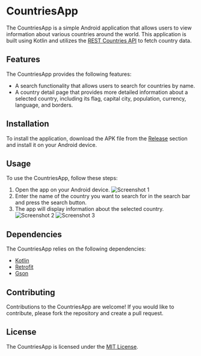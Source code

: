 # CountriesApp

The CountriesApp is a simple Android application that allows users to view information about various countries around the world. This application is built using Kotlin and utilizes the [REST Countries API](https://restcountries.com/) to fetch country data.

## Features

The CountriesApp provides the following features:

- A search functionality that allows users to search for countries by name.
- A country detail page that provides more detailed information about a selected country, including its flag, capital city, population, currency, language, and borders.

## Installation

To install the application, download the APK file from the [Release](https://github.com/nintenfox/CountriesApp/tree/main/app/release) section and install it on your Android device.

## Usage

To use the CountriesApp, follow these steps:

1. Open the app on your Android device.
![Screenshot 1](https://github.com/nintenfox/CountriesApp/blob/main/screenshots/screenshot_start.png)
2. Enter the name of the country you want to search for in the search bar and press the search button.
3. The app will display information about the selected country.
![Screenshot 2](https://github.com/nintenfox/CountriesApp/blob/main/screenshots/screenshot_result.png)
![Screenshot 3](https://github.com/nintenfox/CountriesApp/blob/main/screenshots/screenshot_result_translation_search.png)

## Dependencies

The CountriesApp relies on the following dependencies:

- [Kotlin](https://kotlinlang.org/)
- [Retrofit](https://square.github.io/retrofit/)
- [Gson](https://github.com/google/gson)

## Contributing

Contributions to the CountriesApp are welcome! If you would like to contribute, please fork the repository and create a pull request.

## License

The CountriesApp is licensed under the [MIT License](https://github.com/nintenfox/CountriesApp/blob/main/LICENSE).
